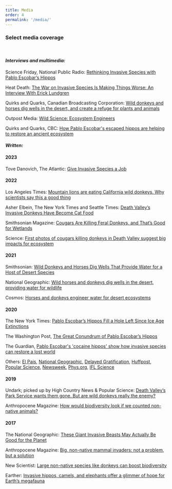 ```yaml
---
title: Media
order: 4
permalink: '/media/'
---
```


### Select media coverage

<br>

#### _Interviews and multimedia:_

Science Friday, National Public Radio: [Rethinking Invasive Species with Pablo Escobar’s Hippos](https://www.sciencefriday.com/segments/pablo-escobar-columbia-hippos/)

Heat Death: [The War on Invasive Species Is Making Things Worse: An Interview With Erick Lundgren](https://heat-death.ghost.io/the-war-on-invasive-species-is-making-things-worse-an-interview-with-erick-lundgren/)

Quirks and Quarks, Canadian Broadcasting Corporation: [Wild donkeys and horses dig wells in the desert, and create a refuge for plants and animals](https://www.cbc.ca/radio/quirks/may-8-sounds-of-a-predator-horses-are-well-diggers-grass-defuses-a-toxic-explosive-and-more-1.6016777/wild-donkeys-and-horses-dig-wells-in-the-desert-and-create-a-refuge-for-plants-and-animals-1.6016792)

Outpost Media: [Wild Science: Ecosystem Engineers](https://www.outpostdigitalcinema.com/2021/7/15/h3ys7yxgmvcroxn2fj1nuahez43zpd)

Quirks and Quarks, CBC: [How Pablo Escobar's escaped hippos are helping to restore an ancient ecosystem](https://www.cbc.ca/radio/quirks/how-pablo-escobar-s-escaped-hippos-are-helping-to-restore-an-ancient-ecosystem-1.5512565)

#### _Written:_

#### 2023

Tove Danovich, The Atlantic: [Give Invasive Species a Job](https://12ft.io/proxy?q=https%3A%2F%2Fwww.theatlantic.com%2Fscience%2Farchive%2F2023%2F08%2Finvasive-species-wild-horses-fires%2F675043%2F)

#### 2022

Los Angeles Times: [Mountain lions are eating California wild donkeys. Why scientists say this a good thing](https://www.latimes.com/california/story/2022-10-05/mountain-lions-are-eating-wild-donkeys-why-its-good)

Asher Elbein, The New York Times and Seattle Times: [Death Valley’s Invasive Donkeys Have Become Cat Food](https://www.nytimes.com/2022/08/15/science/donkeys-mountain-lions-death-valley.html)

Smithsonian Magazine: [Cougars Are Killing Feral Donkeys, and That’s Good for Wetlands](https://www.smithsonianmag.com/science-nature/cougars-are-killing-feral-donkeys-and-thats-good-for-wetlands-180980578/)

Science: [First photos of cougars killing donkeys in Death Valley suggest big impacts for ecosystem](https://www.science.org/content/article/first-photos-cougars-killing-donkeys-death-valley-suggest-big-impacts-ecosystem)

#### 2021

Smithsonian: [Wild Donkeys and Horses Dig Wells That Provide Water for a Host of Desert Species](https://www.smithsonianmag.com/smart-news/wild-donkeys-and-horses-dig-wells-provide-water-host-desert-species-180977627/)

National Geographic: [Wild horses and donkeys dig wells in the desert, providing water for wildlife](https://www.nationalgeographic.com/animals/article/donkeys-horses-dig-desert-wells-helping-other-animals-survive)

Cosmos: [Horses and donkeys engineer water for desert ecosystems](https://cosmosmagazine.com/nature/horses-and-donkeys-engineer-water-for-desert-ecosystems/)

#### 2020

The New York Times: [Pablo Escobar’s Hippos Fill a Hole Left Since Ice Age Extinctions](https://www.nytimes.com/2020/03/26/science/pablo-escobar-hippos.html)

The Washington Post, [The Great Conundrum of Pablo Escobar’s Hippos](https://www.washingtonpost.com/opinions/2020/03/30/great-conundrum-pablo-escobars-hippos/)

The Guardian, [Pablo Escobar's 'cocaine hippos' show how invasive species can restore a lost world](https://www.theguardian.com/environment/2020/mar/24/pablo-escobars-cocaine-hippos-show-how-invasive-species-can-restore-a-lost-world-aoe)

Others: [El Pais](https://elpais.com/ciencia/2020-03-23/los-hipopotamos-del-narco-escobar-especie-invasora-o-restauradores-del-ecosistema.html), [National Geographic](https://www.nationalgeographic.com.es/naturaleza/hipopotamos-pablo-escobar-y-megafauna-paleoceno_15354), [Delayed Gratification](https://www.slow-journalism.com/stories/colombias-cocaine-hippos-and-the-complex-impacts-of-invasive-species), [Huffpost](https://www.huffpost.com/entry/pablo-escobar-hippos-colombia-environment_n_5e7a2e7ec5b62f90bc52087e), [Popular Science](https://www.popsci.com/story/animals/escobars-invasive-hippos/), [Newsweek](https://www.newsweek.com/pablo-escobar-hippos-colombia-place-animals-humans-thousands-years-ago-1493794), [Phys.org](https://phys.org/news/2020-03-species.html), [IFL Science](https://www.iflscience.com/plants-and-animals/pablo-escobars-infamous-hippos-make-a-case-for-invasive-species/)

#### 2019

Undark; picked up by High Country News & Popular Science: [Death Valley’s Park Service wants them gone. But are wild donkeys really the enemy?](https://undark.org/2019/10/14/death-valley-burros-fate/)

Anthropocene Magazine: [How would biodiversity look if we counted non-native animals?](https://www.anthropocenemagazine.org/2019/12/inclusive-biodiversity/)

#### 2017

The National Geographic: [These Giant Invasive Beasts May Actually Be Good for the Planet](https://www.nationalgeographic.com/science/article/invasive-species-camels-horses-hippos-extinction-environment#:~:text=These%20Giant%20Invasive%20Beasts%20May%20Actually%20Be%20Good%20for%20the,wild%20and%20helping%20the%20ecosystem.)

Anthropocene Magazine: [Big, non-native mammal invaders: not a problem, but a solution](https://www.anthropocenemagazine.org/2017/08/introduced-megafauna-rewilding/)

New Scientist: [Large non-native species like donkeys can boost biodiversity](https://www.newscientist.com/article/2145269-large-non-native-species-like-donkeys-can-boost-biodiversity/)

Earther: [Invasive hippos, camels, and elephants offer a glimmer of hope for Earth’s megafauna](https://gizmodo.com/invasive-hippos-camels-and-elephants-offer-a-glimmer-1819055239)
